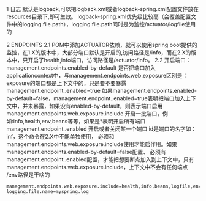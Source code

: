 1 日志
    默认是logback,可以把logback.xml或者logback-spring.xml配置文件放在resources目录下,即可生效。
    logback-spring.xml优先级比较高（会覆盖配置文件中的logging.file.path），logging.file.path同时是为监控/actuator/logfile使用的
  
2 ENDPOINTS
    2.1 POM中添加ACTUATOR依赖，就可以使用spring boot提供的监控，在1.X的版本中，大部分端口默认是开启的,访问路径是/info，而在2.X的版本中，只开启了health,info端口，访问路径是/actuator/info。
    2.2 开启端口：
    management.endpoints.enabled-by-default   是否把端口加入applicationcontext中，与management.endpoints.web.exposure区别是：exposure的端口都是上下文中的，只是要不要暴露
    management.endpoint.<id>.enabled=true     如果management.endpoints.enabled-by-default=false，management.endpoint.<id>.enabled=true表明把端口加入上下文中，并未暴露，如果没有enabled-by-default，则表示端口启用
    management.endpoints.web.exposure.include 开启一批端口，例如:info,health,env,beans等等，如果是*表明开启所有端口
    management.endpoint.<id>.enabled  开启或者关闭某一个端口  id是端口的名字如：inf，这个命令在2.X中不能单独使用，
    必须和management.endpoints.web.exposure.include使用才能启作用。如果management.endpoints.enabled-by-default=false配置、
    必须有management.endpoint.<id>.enabled配置，才能把想要断点加入到上下文中，只有management.endpoints.web.exposure.include，上下文中不会有任何端点
/env路径是干啥的

```
management.endpoints.web.exposure.include=health,info,beans,logfile,env,loggers,metrics,mappings,scheduledtasks,shutdown,threaddump,heapdump
logging.file.name=myspring.log
```